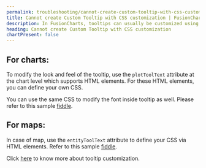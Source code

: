 ```yaml
---
permalink: troubleshooting/cannot-create-custom-tooltip-with-css-customization.html
title: Cannot create Custom Tooltip with CSS customization | FusionCharts
description: In FusionCharts, tooltips can usually be customized using CSS. This page shows how to handle any technical issue preventing the feature from working properly.
heading: Cannot create Custom Tooltip with CSS customization
chartPresent: false
---
```


## For charts:

To modify the look and feel of the tooltip, use the `plotToolText` attribute at the chart level which supports HTML elements. For these HTML elements, you can define your own CSS.

You can use the same CSS to modify the font inside tooltip as well. Please refer to this sample [fiddle](http://jsfiddle.net/fusioncharts/4m5xn7ep/ '@@open-newtab').

## For maps:

In case of map, use the `entityToolText` attribute to define your CSS via HTML elements. Refer to this sample [fiddle](http://jsfiddle.net/fusioncharts/gcL37k98/ '@@open-newtab').

Click [here](https://www.fusioncharts.com/dev/chart-guide/chart-configurations/tool-tips '@@open-newtab') to know more about tooltip customization.
